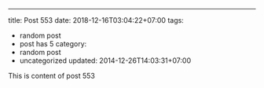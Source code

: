 ---
title: Post 553
date: 2018-12-16T03:04:22+07:00
tags:
  - random post
  - post has 5
category:
  - random post
  - uncategorized
updated: 2014-12-26T14:03:31+07:00

This is content of post 553
